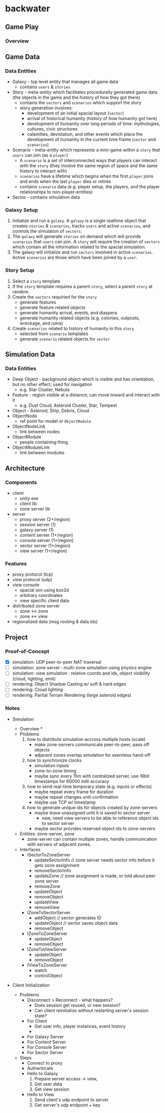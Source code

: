 # backwater

## Game Play

### Overview



## Game Data

### Data Entities

* Galaxy - top level entity that manages all game data
    * contains `users` & `stories`
* Story - meta-entity which facilitates procedurally generated game data (the objects in the game and the history of how they got there)
    * contains the `sectors` and `scenarios` which support the story
    * story generation involves:
        * development of an initial spacial layout (`sector`)
        * arrival of historical humanity (history of how humanity got here)
        * development of humanity over long periods of time: mythologies, cultures, civic structures
        * calamities, devistation, and other events which place the development of humanity in the current time frame (`sector` and `scenarios`)
* Scenario - meta-entity which represents a mini-game within a `story` that `users` can join (as a `player`) 
    * A `scenario` is a set of interconnected ways that players can interact with the `story` (they involve the same region of space and the same history to interact with)
    * `scenarios` have a lifetime which begins when the first `player` joins and ends when the last `player` dies or retires
    * contains `scenario` data (e.g. player setup, the players, and the player relationships to non-player-entities)
* Sector - contains simulation data

### Galaxy Setup

1. Initialize and run a `galaxy`.  A `galaxy` is a single realtime object that creates `stories` & `scenarios`, tracks `users` and active `scenarios`, and controls the simulation of `sectors`.
2. The `galaxy` will generate `stories` on demand which will provide `scenarios` that `users` can join.  A `story` will require the creation of `sectors` which contain all the information related to the spacial simulation.
3. The galaxy will initialize and run `sectors` involved in active `scenarios`.  Active `scenarios` are those which have been joined by a `user`.

### Story Setup

1. Select a `story` template
2. If the `story` template requires a parent `story`, select a parent `story` at random. 
3. Create the `sectors` requiried for the `story`
    * generate features
    * generate feature related objects
    * generate humanity arrival, events, and diaspera
    * generate humanity related objects (e.g. colonies, outposts, wreckage, and ruins)
4. Create `scenarios` related to history of humanity in this `story`
    * selected from `scenario` templates
    * generate `scenario` related objects for `sector`

## Simulation Data

### Data Entities

* Deep Object - background object which is visible and has orientation, but no other effect; used for navigation
    * e.g. Star Cluster, Nebula
* Feature - region visible at a distance; can move toward and interact with it
    * e.g. Dust Cloud, Asteroid Cluster, Star, Tempest
* Object - Asteroid, Ship, Debris, Cloud
* ObjectNode
    * ref point for model or `ObjectModule`
* ObjectNodeLink
    * link between nodes
* ObjectModule
    * people containing thing
* ObjectModuleLink
    * link between modules

## Architecture

### Components

* client
    * unity exe
    * client lib
    * zone server lib
* server
    * proxy server (2+/region)
    * session server (1)
    * galaxy server (1)
    * content server (1+/region)
    * console server (1+/region)
    * sector server (1+/region)
    * view server  (1+/region)

### Features

* proxy protocol (tcp)
* view protocol (udp)
* view console
    * spacial sim using box2d
    * arbitrary coordinates
    * view specific client data
* distributed zone server
    * zone <-> zone
    * zone <-> view
* regionalized data (msg routing & data ids)

## Project

### Proof-of-Concept

- [x] simulation: UDP peer-to-peer NAT traversal
- [ ] simulation: zone server : multi-zone simulation using physics engine
- [ ] simulation: view simulation : relative coords and ids, object visibility (cloud, lighting, emit)
- [ ] rendering: Object Shadow Casting w/ soft & hard edges
- [ ] rendering: Cloud lighting
- [ ] rendering: Partial Terrain Rendering (large asteroid edges)

### Notes

* Simulation
    * Overview
        * 
    * Problems
        1. how to distribute simulation accross multiple hosts (scale)
            * make zone-servers communicate peer-to-peer, pass off objects
            * adjacent zones overlap simulation for seemless hand-off
        2. how to synchronize clocks
            * simulation inputs
            * zone-to-zone timing
            * maybe sync every 15m with centralized server, use 16bit timestamps for 60000 milli accuracy
        3. how to send real-time temporary state (e.g. inputs or effects)
            * maybe repeat every frame for duration
            * maybe repeat changes until confirmation
            * maybe use TCP w/ timestamp
        4. how to generate unique ids for objects created by zone-servers
            * maybe leave unassigned until it is saved to sector server
                * naw, need view servers to be able to reference object ids to sector server
            * maybe sector provides reserved object ids to zone-servers
    * Entities: zone-server, zone
        * zone-server can contain multiple zones, handle communication with servers of adjacent zones.
    * Interfaces
        * ISectorToZoneServer
            * updateSectorInfo              // zone server needs sector info before it gets zone assignment
            * removeSectorInfo
            * updateZone                    // zone assignment is made, or told about peer zone server
            * removeZone
            * updateObject
            * removeObject
            * updateView
            * removeView
        * IZoneToSectorServer
            * addObject                     // sector generates ID
            * updateObject                  // sector saves object data
            * removeObject
        * IZoneToZoneServer
            * updateObject
            * removeObject
        * IZoneToViewServer
            * updateObject
            * removeObject
        * IViewToZoneServer
            * watch
            * controlObject

* Client Initialization
    * Problems
        * Disconnect > Reconnect - what happens?
            * Does session get reused, or new session?
            * Can client reinitialize without restarting server's session state?
        * For Client
            * Get user info, player instances, event history
            * 
        * For Galaxy Server
        * For Content Server
        * For Console Server
        * For Sector Server
    * Steps
        * Connect to proxy
        * Authenticate
        * Hello to Galaxy
            1. Prepare server access -> view,
            1. Get user data
            2. Get view session
        * Hello to View
            1. Send client's udp endpoint to server
            2. Get server's udp endpoint + key